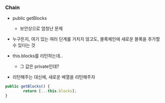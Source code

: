 ### Chain

- public getBlocks

    - 보안상으로 엄청난 문제 

- 누구든지, 여기 있는 여러 단계를 거치지 않고도, 블록체인에 새로운 블록을 추가할 수 있다는 것 

- this.blocks를 리턴하는데..
    
    - 그 값은 private인데?

- 리턴해주는 대신에, 새로운 배열을 리턴해주자 

```typescript
public getBlocks() {
        return [...this.blocks];
}
```
